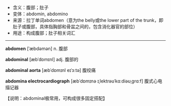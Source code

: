 - <span class="definition">含义：腹部；肚子</span>
- <span class="definition">变体：abdomin, abdomino</span>
- <span class="definition">来源：拉丁单词abdomen（意为the belly或the lower part of the trunk，即肚子或腹部，具体指胸部和骨盆之间的，包含消化器官的部位）</span>
- <span class="definition">用途：构成腹部；肚子相关词汇</span>


---


<span class="vocabulary">**abdomen**</span> [ˈæbdəmən] n. 腹部

<span class="vocabulary">**abdominal**</span> [æbˈdɒmɪnl] adj. 腹部的

<span class="vocabulary">**abdominal aorta**</span> [æbˈdɒmɪnl eɪˈɔːtə] 腹绞痛

<span class="vocabulary">**abdomina electrocardiograph**</span> [æbˈdɒmɪnə  ɪˌlektrəʊˈkɑːdiəʊˌɡrɑːf] 腹式心电描记器

【说明：abdominal极常用，可构成很多固定搭配】